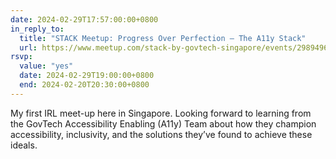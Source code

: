```yaml
---
date: 2024-02-29T17:57:00:00+0800
in_reply_to:
  title: "STACK Meetup: Progress Over Perfection – The A11y Stack"
  url: https://www.meetup.com/stack-by-govtech-singapore/events/298949668/
rsvp:
  value: "yes"
  date: 2024-02-29T19:00:00+0800
  end: 2024-02-20T20:30:00+0800
---
```


My first IRL meet-up here in Singapore. Looking forward to learning from the GovTech Accessibility Enabling (A11y) Team about how they champion accessibility, inclusivity, and the solutions they’ve found to achieve these ideals.
